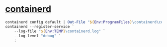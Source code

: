 # [containerd](https://github.com/containerd/containerd)

```powershell
containerd config default | Out-File "${Env:ProgramFiles}\containerd\config.toml" -Encoding "ascii"
containerd --register-service `
    --log-file "${Env:TEMP}\containerd.log" `
    --log-level "debug" `
    ;
```

<!-- https://github.com/containerd/nerdctl -->
<!-- https://github.com/containernetworking/plugins -->
<!-- https://github.com/microsoft/windows-container-networking -->
